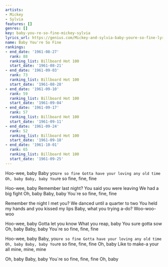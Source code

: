 ```yaml
---
artists:
- Mickey
- Sylvia
features: []
genres: []
key: baby-you-re-so-fine-mickey-sylvia
lyrics_url: https://genius.com/Mickey-and-sylvia-baby-youre-so-fine-lyrics
name: Baby You're So Fine
rankings:
- end_date: '1961-08-27'
  rank: 88
  ranking_list: Billboard Hot 100
  start_date: '1961-08-21'
- end_date: '1961-09-03'
  rank: 73
  ranking_list: Billboard Hot 100
  start_date: '1961-08-28'
- end_date: '1961-09-10'
  rank: 59
  ranking_list: Billboard Hot 100
  start_date: '1961-09-04'
- end_date: '1961-09-17'
  rank: 57
  ranking_list: Billboard Hot 100
  start_date: '1961-09-11'
- end_date: '1961-09-24'
  rank: 52
  ranking_list: Billboard Hot 100
  start_date: '1961-09-18'
- end_date: '1961-10-01'
  rank: 65
  ranking_list: Billboard Hot 100
  start_date: '1961-09-25'
---
```

Hoo-wee, baby
Baby you`re so fine
Gotta have your loving any old time
Oh, baby
Baby, baby
You`re so fine, fine, fine

Hoo-wee, baby
Remember last night?
You said you were leaving
We had a big fight
Oh, baby
Baby, baby
You`re so fine, fine, fine

Remember the night I met you?
We danced until a quarter to two
You held my hands and you kissed my lips
Baby, what you trying a-do?
Woo-woo-woo

Hoo-wee, baby
Gotta let you know
What you reap, baby
You sure gotta sow
Oh, baby
Baby, baby
You`re so fine, fine, fine



Hoo-wee, baby
Baby, you`re so fine
Gotta have your loving any old time
Oh, baby
Baby, baby
You`re so fine, fine, fine
Oh, baby
Like to make-a your all mine, mine, mine

Oh, baby
Baby, baby
You`re so fine, fine, fine
Oh, baby
